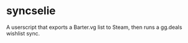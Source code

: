 # syncselie
A userscript that exports a Barter.vg list to Steam, then runs a gg.deals wishlist sync.
